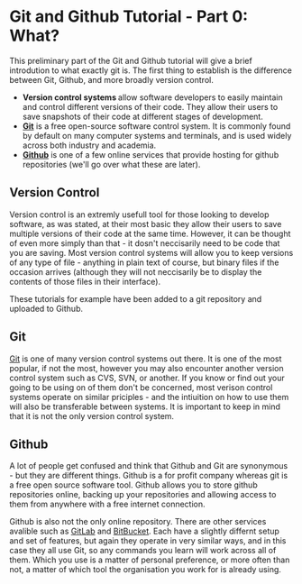 <h1> Git and Github Tutorial - Part 0: What? </h1>

This preliminary part of the Git and Github tutorial will give a brief introdution to what exactly git is. The first thing to establish is the difference between Git, Github, and more broadly version control.

* <b> Version control systems </b> allow software developers to easily maintain and control different versions of their code. They allow their users to save snapshots of their code at different stages of development.
* [<b>Git</b>](https://git-scm.com) is a free open-source software control system. It is commonly found by default on many computer systems and terminals, and is used widely across both industry and academia. 
* [<b>Github</b>](https://github.com) is one of a few online services that provide hosting for github repositories (we'll go over what these are later). 

<h2> Version Control </h2>

Version control is an extremly usefull tool for those looking to develop software, as was stated, at their most basic they allow their users to save multiple versions of their code at the same time. However, it can be thought of even more simply than that - it dosn't neccisarily need to be code that you are saving. Most version control systems will allow you to keep versions of any type of file - anything in plain text of course, but binary files if the occasion arrives (although they will not neccisarily be to display the contents of those files in their interface).

These tutorials for example have been added to a git repository and uploaded to Github.

<h2> Git </h2>

[Git](https://git-scm.com) is one of many version control systems out there. It is one of the most popular, if not the most, however you may also encounter another version control system such as CVS, SVN, or another. If you know or find out your going to be using on of them don't be concerned, most verison control systems operate on similar priciples - and the intiuition on how to use them will also be transferable between systems. It is important to keep in mind that it is not the only version control system.

<h2> Github </h2>

A lot of people get confused and think that Github and Git are synonymous - but they are different things. Github is a for profit company whereas git is a free open source software tool. Github allows you to store github repositories online, backing up your repositories and allowing access to them from anywhere with a free internet connection.

Github is also not the only online repository. There are other services avalible such as [GitLab](https://about.gitlab.com) and [BitBucket](https://about.gitlab.com). Each have a slightly differnt setup and set of features, but again they operate in very similar ways, and in this case they all use Git, so any commands you learn will work across all of them. Which you use is a matter of personal preference, or more often than not, a matter of which tool the organisation you work for is already using.
